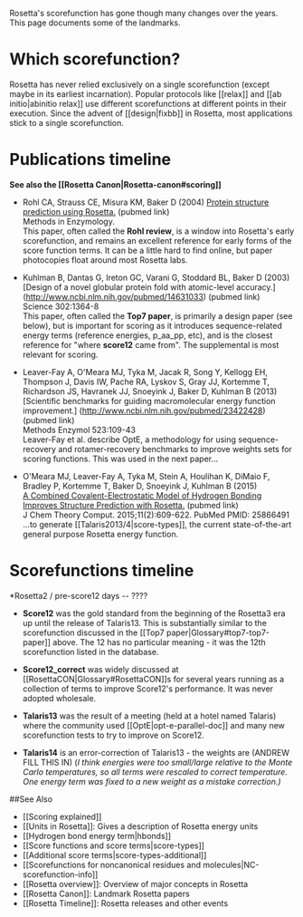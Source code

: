 Rosetta's scorefunction has gone though many changes over the years. This page documents some of the landmarks.

Which scorefunction?
====================

Rosetta has never relied exclusively on a single scorefunction (except maybe in its earliest incarnation).  Popular protocols like [[relax]] and [[ab initio|abinitio relax]] use different scorefunctions at different points in their execution. Since the advent of [[design|fixbb]] in Rosetta, most applications stick to a single scorefunction.

Publications timeline
=====================
**See also the [[Rosetta Canon|Rosetta-canon#scoring]]**

* Rohl CA, Strauss CE, Misura KM, Baker D (2004) [Protein structure prediction using Rosetta.](http://www.ncbi.nlm.nih.gov/pubmed/15063647) (pubmed link)  
Methods in Enzymology.  
This paper, often called the **Rohl review**, is a window into Rosetta's early scorefunction, and remains an excellent reference for early forms of the score function terms. It can be a little hard to find online, but paper photocopies float around most Rosetta labs.

* Kuhlman B, Dantas G, Ireton GC, Varani G, Stoddard BL, Baker D (2003)  
[Design of a novel globular protein fold with atomic-level accuracy.] (http://www.ncbi.nlm.nih.gov/pubmed/14631033) (pubmed link)  
Science 302:1364-8  
This paper, often called the **Top7 paper**, is primarily a design paper (see below), but is important for scoring as it introduces sequence-related energy terms (reference energies, p_aa_pp, etc), and is the closest reference for "where **score12** came from".
The supplemental is most relevant for scoring.

* Leaver-Fay A, O'Meara MJ, Tyka M, Jacak R, Song Y, Kellogg EH, Thompson J, Davis IW, Pache RA, Lyskov S, Gray JJ, Kortemme T, Richardson JS, Havranek JJ, Snoeyink J, Baker D, Kuhlman B (2013)  
[Scientific benchmarks for guiding macromolecular energy function improvement.] (http://www.ncbi.nlm.nih.gov/pubmed/23422428) (pubmed link)  
Methods Enzymol 523:109-43  
Leaver-Fay et al. describe OptE, a methodology for using sequence-recovery and rotamer-recovery benchmarks to improve weights sets for scoring functions.  This was used in the next paper...

* O'Meara MJ, Leaver-Fay A, Tyka M, Stein A, Houlihan K, DiMaio F, Bradley P, Kortemme T, Baker D, Snoeyink J, Kuhlman B (2015)  
[A Combined Covalent-Electrostatic Model of Hydrogen Bonding Improves Structure Prediction with Rosetta.](http://www.ncbi.nlm.nih.gov/pubmed/25866491) (pubmed link)  
J Chem Theory Comput. 2015;11(2):609-622. PubMed PMID: 25866491  
...to generate [[Talaris2013/4|score-types]], the current state-of-the-art general purpose Rosetta energy function.

Scorefunctions timeline
=======================
*Rosetta2 / pre-score12 days -- ????

* **Score12** was the gold standard from the beginning of the Rosetta3 era up until the release of Talaris13.  This is substantially similar to the scorefunction discussed in the [[Top7 paper|Glossary#top7-top7-paper]] above.  The 12 has no particular meaning - it was the 12th scorefunction listed in the database.

* **Score12_correct** was widely discussed at [[RosettaCON|Glossary#RosettaCON]]s for several years running as a collection of terms to improve Score12's performance.  It was never adopted wholesale.

* **Talaris13** was the result of a meeting (held at a hotel named Talaris) where the community used [[OptE|opt-e-parallel-doc]] and many new scorefunction tests to try to improve on Score12.

* **Talaris14** is an error-correction of Talaris13 - the weights are (ANDREW FILL THIS IN) (_I think energies were too small/large relative to the Monte Carlo temperatures, so all terms were rescaled to correct temperature.  One energy term was fixed to a new weight as a mistake correction.)_

##See Also

* [[Scoring explained]]
* [[Units in Rosetta]]: Gives a description of Rosetta energy units
* [[Hydrogen bond energy term|hbonds]]
* [[Score functions and score terms|score-types]]
* [[Additional score terms|score-types-additional]]
* [[Scorefunctions for noncanonical residues and molecules|NC-scorefunction-info]]
* [[Rosetta overview]]: Overview of major concepts in Rosetta
* [[Rosetta Canon]]: Landmark Rosetta papers
* [[Rosetta Timeline]]: Rosetta releases and other events
